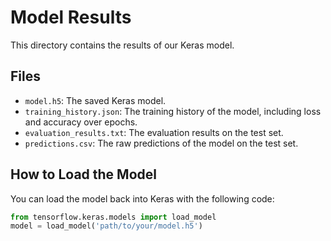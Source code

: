 # Model Results

This directory contains the results of our Keras model.

## Files

- `model.h5`: The saved Keras model.
- `training_history.json`: The training history of the model, including loss and accuracy over epochs.
- `evaluation_results.txt`: The evaluation results on the test set.
- `predictions.csv`: The raw predictions of the model on the test set.

## How to Load the Model

You can load the model back into Keras with the following code:

```python
from tensorflow.keras.models import load_model
model = load_model('path/to/your/model.h5')
